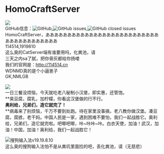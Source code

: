 # HomoCraftServer

![](http://114514.cn/yjsp.jpeg)<br>
GitHub信息：![GitHub](https://img.shields.io/github/license/8MiYile/HomoCraftServer),![GitHub issues](https://img.shields.io/github/issues-raw/8MiYile/HomoCraftServer),![GitHub closed issues](https://img.shields.io/github/issues-closed-raw/8MiYile/HomoCraftServer)
<br>
HomoCraftServer，ああああああああああああああああああああああああああああああああああああああ<br>
114514,1919810<br>
这么臭的CatServer端有谁要用吗，化粪池，请<br>
三天之内sa了腻，把你骨灰都给你扬喽<br>
我们的官网是：http://114514.cn<br>
WDNMD真的是个小逼崽子<br>
GK,NMLGB<br>
<br>
![](https://ss0.bdstatic.com/70cFuHSh_Q1YnxGkpoWK1HF6hhy/it/u=664673239,2606853837&fm=11&gp=0.jpg)<br>
一日三餐没烦恼，今天就吃老八秘制小汉堡，即实惠，还管饱。<br>
**臭豆腐，腐乳，加柠檬，你看这汉堡做的行不行。<br>
**奥利给，兄弟们，造它就完了！**<br>
**病毒来了别烦恼，千万不要到处跑。待在家里没事搞，老八教你做汉堡。凑豆腐，腐掳，老干妈。中国人民是一家，遇到困难不要怕，我们一起战胜它。奥利给，兄弟们，造它就完啦。吧唧吧唧，咔~咔咔~咔。白衣天使，加油！武汉，加油！中国，加油！奥利给，我们一起战胜它！

![搜狗输入法v19.19.8.10](http://dl.khjxiaogu.com/1919810.png)<br>
这么臭的搜狗输入法怕不是从粪坑里面捡的吧，丢化粪池，请（无慈悲）<br>
